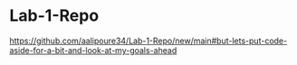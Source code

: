 # Lab-1-Repo
https://github.com/aalipoure34/Lab-1-Repo/new/main#but-lets-put-code-aside-for-a-bit-and-look-at-my-goals-ahead
